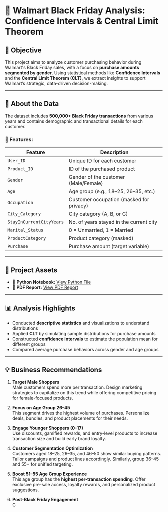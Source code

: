 # 🛒 Walmart Black Friday Analysis: Confidence Intervals & Central Limit Theorem

## 🎯 Objective

This project aims to analyze customer purchasing behavior during Walmart's Black Friday sales, with a focus on **purchase amounts segmented by gender**. Using statistical methods like **Confidence Intervals** and the **Central Limit Theorem (CLT)**, we extract insights to support Walmart’s strategic, data-driven decision-making.

---

## 📁 About the Data

The dataset includes **500,000+ Black Friday transactions** from various years and contains demographic and transactional details for each customer.

### 🔑 Features:

| Feature                    | Description                                         |
|---------------------------|-----------------------------------------------------|
| `User_ID`                 | Unique ID for each customer                        |
| `Product_ID`              | ID of the purchased product                        |
| `Gender`                  | Gender of the customer (Male/Female)               |
| `Age`                     | Age group (e.g., 18–25, 26–35, etc.)               |
| `Occupation`              | Customer occupation (masked for privacy)           |
| `City_Category`           | City category (A, B, or C)                         |
| `StayInCurrentCityYears`  | No. of years stayed in the current city            |
| `Marital_Status`          | 0 = Unmarried, 1 = Married                         |
| `ProductCategory`         | Product category (masked)                          |
| `Purchase`                | Purchase amount (target variable)                  |

---

## 📝 Project Assets

- 📄 **Python Notebook:** [View Python File](#)
- 📑 **PDF Report:** [View PDF Report](#)

---

## 📊 Analysis Highlights

- Conducted **descriptive statistics** and visualizations to understand distributions
- Applied **CLT** by simulating sample distributions for purchase amounts
- Constructed **confidence intervals** to estimate the population mean for different groups
- Compared average purchase behaviors across gender and age groups

---

## 💡 Business Recommendations

1. **Target Male Shoppers**  
   Male customers spend more per transaction. Design marketing strategies to capitalize on this trend while offering competitive pricing for female-focused products.

2. **Focus on Age Group 26–45**  
   This segment drives the highest volume of purchases. Personalize deals, bundles, and product placements for their needs.

3. **Engage Younger Shoppers (0–17)**  
   Use discounts, gamified rewards, and entry-level products to increase transaction size and build early brand loyalty.

4. **Customer Segmentation Optimization**  
   Customers aged 18–25, 26–35, and 46–50 show similar buying patterns. Tailor campaigns and product lines accordingly. Similarly, group 36–45 and 55+ for unified targeting.

5. **Boost 51–55 Age Group Experience**  
   This age group has the **highest per-transaction spending**. Offer exclusive pre-sale access, loyalty rewards, and personalized product suggestions.

6. **Post-Black Friday Engagement**  
   C
